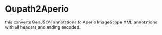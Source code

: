 # Qupath2Aperio
this converts GeoJSON annotations to Aperio ImageScope XML annotations with all headers and ending encoded. 
